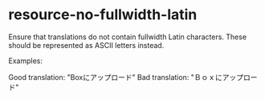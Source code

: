 # resource-no-fullwidth-latin

Ensure that translations do not contain fullwidth Latin characters. These should be represented as ASCII letters instead.

Examples:

Good translation: "Boxにアップロード"
Bad translation: "Ｂｏｘにアップロード"
